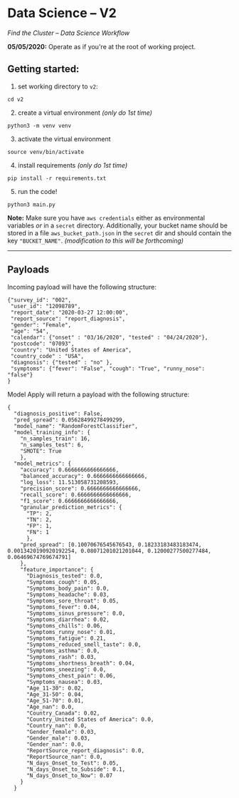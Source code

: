 # Data Science – V2
_Find the Cluster – Data Science Workflow_

**05/05/2020:** Operate as if you're at the root of working project.

## Getting started:
1. set working directory to `v2`:
```
cd v2
```
2. create a virtual environment _(only do 1st time)_
```
python3 -m venv venv
```
3. activate the virtual environment
```
source venv/bin/activate
```
4. install requirements _(only do 1st time)_
```
pip install -r requirements.txt
```
5. run the code!
```
python3 main.py
```

**Note:** Make sure you have `aws credentials` either as environmental variables _or_ in a `secret` directory. Additionally, your bucket name should be stored in a file `aws_bucket_path.json` in the `secret` dir and should contain the key `"BUCKET_NAME"`. _(modification to this will be forthcoming)_

----
## Payloads

Incoming payload will have the following structure:
```
{"survey_id": "002",
 "user_id": "12098789",
 "report_date": "2020-03-27 12:00:00",
 "report_source": "report_diagnosis",
 "gender": "Female",
 "age": "54",
 "calendar": {"onset" : "03/16/2020", "tested" : "04/24/2020"},
 "postcode": "07093",
 "country": "United States of America",
 "country_code" : "USA",
 "diagnosis": {"tested" : "no" },
 "symptoms": {"fever": "False", "cough": "True", "runny_nose": "false"}
}
```

Model Apply will return a payload with the following structure:
```
{
  "diagnosis_positive": False,
  "pred_spread": 0.05628499278499299,
  "model_name": "RandomForestClassifier",
  "model_training_info": {
    "n_samples_train": 16,
    "n_samples_test": 6,
    "SMOTE": True
    },
  "model_metrics": {
    "accuracy": 0.6666666666666666,
    "balanced_accuracy": 0.6666666666666666,
    "log_loss": 11.513058731208593,
    "precision_score": 0.6666666666666666,
    "recall_score": 0.6666666666666666,
    "f1_score": 0.6666666666666666,
    "granular_prediction_metrics": {
      "TP": 2,
      "TN": 2,
      "FP": 1,
      "FN": 1
      },
    "pred_spread": [0.10070676545676543, 0.18233183483183474, 0.0013420190920192254, 0.08071201021201044, 0.12000277500277484, 0.06469674769674791]
    },
    "feature_importance": {
      "Diagnosis_tested": 0.0,
      "Symptoms_cough": 0.05,
      "Symptoms_body_pain": 0.0,
      "Symptoms_headache": 0.03,
      "Symptoms_sore_throat": 0.05,
      "Symptoms_fever": 0.04,
      "Symptoms_sinus_pressure": 0.0,
      "Symptoms_diarrhea": 0.02,
      "Symptoms_chills": 0.06,
      "Symptoms_runny_nose": 0.01,
      "Symptoms_fatigue": 0.21,
      "Symptoms_reduced_smell_taste": 0.0,
      "Symptoms_asthma": 0.0,
      "Symptoms_rash": 0.03,
      "Symptoms_shortness_breath": 0.04,
      "Symptoms_sneezing": 0.0,
      "Symptoms_chest_pain": 0.06,
      "Symptoms_nausea": 0.03,
      "Age_11-30": 0.02,
      "Age_31-50": 0.04,
      "Age_51-70": 0.01,
      "Age_nan": 0.0,
      "Country_Canada": 0.02,
      "Country_United States of America": 0.0,
      "Country_nan": 0.0,
      "Gender_female": 0.03,
      "Gender_male": 0.03,
      "Gender_nan": 0.0,
      "ReportSource_report_diagnosis": 0.0,
      "ReportSource_nan": 0.0,
      "N_days_Onset_to_Test": 0.05,
      "N_days_Onset_to_Subside": 0.1,
      "N_days_Onset_to_Now": 0.07
    }
  }
```
